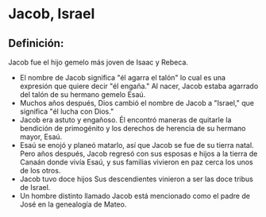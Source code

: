 # Jacob, Israel

## Definición: 

Jacob fue el hijo gemelo más joven de Isaac y Rebeca.

* El nombre de Jacob significa "él agarra el talón" lo cual es una expresión que quiere decir "él engaña."  Al nacer, Jacob estaba agarrado del talón de su hermano gemelo Esaú.
* Muchos años después, Dios cambió el nombre de Jacob a "Israel," que significa "él lucha con Dios."
* Jacob era astuto y engañoso.  Él encontró maneras de quitarle la bendición de primogénito y los derechos de herencia de su hermano mayor, Esaú.
* Esaú se enojó y planeó matarlo, así que Jacob se fue de su tierra natal. Pero años después, Jacob regresó  con sus esposas e hijos a la tierra de Canaán donde vivía Esaú, y sus familias vivieron en paz cerca los unos de los otros.
* Jacob tuvo doce hijos  Sus descendientes vinieron a ser las doce tribus de Israel.
* Un hombre distinto llamado Jacob está mencionado como el padre de José en la genealogía de Mateo.

